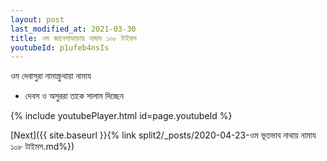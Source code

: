 ```yaml
---
layout: post
last_modified_at: 2021-03-30
title: ওম জানেশাভাড়ায় নামায ১০৮ টাইমস
youtubeId: p1ufeb4nsIs
---
```

 
 
 ওম দেবাসুরা নামাস্ক্রুথায়া নামায  
 
 -  দেবস ও অসুররা তাকে সালাম দিচ্ছেন 
 
  
 
  
 
 
 
 
 
 


{% include youtubePlayer.html id=page.youtubeId %}
 
[Next]({{ site.baseurl }}{% link  split2/_posts/2020-04-23-ওম ভূতভাব নাথায় নামায ১০৮ টাইমস.md%})
 
